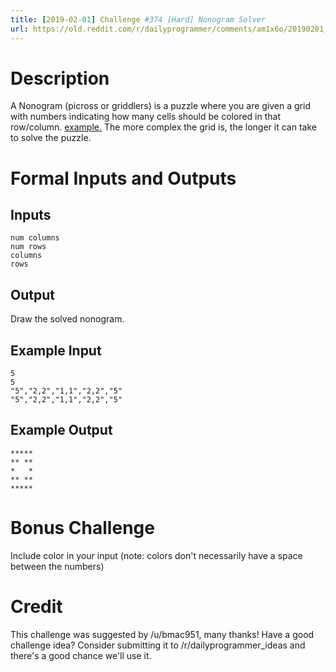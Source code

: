 ```yaml
---
title: [2019-02-01] Challenge #374 [Hard] Nonogram Solver
url: https://old.reddit.com/r/dailyprogrammer/comments/am1x6o/20190201_challenge_374_hard_nonogram_solver/
---
```


# Description

A Nonogram (picross or griddlers) is a puzzle where you are given a grid with numbers indicating how many cells should be colored in that row/column. [example.](https://en.wikipedia.org/wiki/Nonogram) The more complex the grid is, the longer it can take to solve the puzzle.

# Formal Inputs and Outputs

## Inputs

	num columns
	num rows
	columns
	rows

## Output

Draw the solved nonogram.

## Example Input

	5
	5
	"5","2,2","1,1","2,2","5"
	"5","2,2","1,1","2,2","5"


## Example Output

    *****
    ** **
    *   *
    ** **
    *****


# Bonus Challenge

Include color in your input (note: colors don't necessarily have a space between the numbers)

# Credit

This challenge was suggested by /u/bmac951, many thanks! Have a good challenge idea? Consider submitting it to /r/dailyprogrammer_ideas and there's a good chance we'll use it.